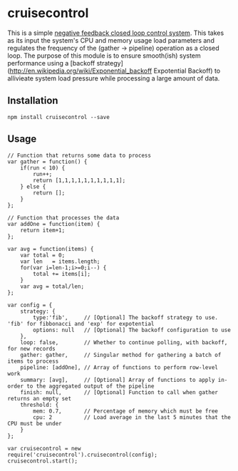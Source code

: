 cruisecontrol
=========

This is a simple [negative feedback closed loop control system](http://en.wikipedia.org/wiki/Negative_feedback "Closed Loop Control System"). This takes as its input the system's CPU and memory usage load parameters and regulates the frequency of the (gather -> pipeline) operation as a closed loop. The purpose of this module is to ensure smooth(ish) system performance using a [backoff strategy](http://en.wikipedia.org/wiki/Exponential_backoff Expotential Backoff) to allivieate system load pressure while processing a large amount of data.

## Installation

	npm install cruisecontrol --save

## Usage
    // Function that returns some data to process
    var gather = function() {
        if(run < 10) {
            run++;
            return [1,1,1,1,1,1,1,1,1,1];
        } else {
            return [];
        }
    };

    // Function that processes the data
    var addOne = function(item) {
        return item+1;
    };

    var avg = function(items) {
        var total = 0;
        var len   = items.length;
        for(var i=len-1;i>=0;i--) {
            total += items[i];
        }
        var avg = total/len;
    };

    var config = {
        strategy: {
            type:'fib',     // [Optional] The backoff strategy to use. 'fib' for fibbonacci and 'exp' for expotential
            options: null   // [Optional] The backoff configuration to use
        },
        loop: false,        // Whether to continue polling, with backoff, for new records
        gather: gather,     // Singular method for gathering a batch of items to process
        pipeline: [addOne], // Array of functions to perform row-level work
        summary: [avg],     // [Optional] Array of functions to apply in-order to the aggregated output of the pipeline
        finish: null,       // [Optional] Function to call when gather returns an empty set
        threshold: {
            mem: 0.7,       // Percentage of memory which must be free
            cpu: 2          // Load average in the last 5 minutes that the CPU must be under
        }
    };

	var cruisecontrol = new require('cruisecontrol').cruisecontrol(config);
    cruisecontrol.start();